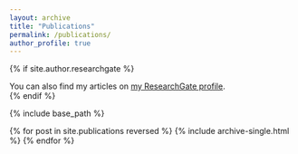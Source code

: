 ```yaml
---
layout: archive
title: "Publications"
permalink: /publications/
author_profile: true
---
```


{% if site.author.researchgate  %}
  <div class="wordwrap">You can also find my articles on <a href="{{site.author.researchgate }}">my ResearchGate profile</a>.</div>
{% endif %}

{% include base_path %}

{% for post in site.publications reversed %}
  {% include archive-single.html %}
{% endfor %}

